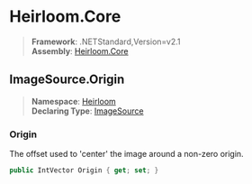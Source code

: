 # Heirloom.Core

> **Framework**: .NETStandard,Version=v2.1  
> **Assembly**: [Heirloom.Core][0]  

## ImageSource.Origin

> **Namespace**: [Heirloom][0]  
> **Declaring Type**: [ImageSource][1]  

### Origin

The offset used to 'center' the image around a non-zero origin.

```cs
public IntVector Origin { get; set; }
```

[0]: ../../../Heirloom.Core.md
[1]: ../ImageSource.md
